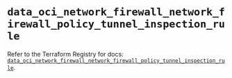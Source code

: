# `data_oci_network_firewall_network_firewall_policy_tunnel_inspection_rule`

Refer to the Terraform Registry for docs: [`data_oci_network_firewall_network_firewall_policy_tunnel_inspection_rule`](https://registry.terraform.io/providers/oracle/oci/7.19.0/docs/data-sources/network_firewall_network_firewall_policy_tunnel_inspection_rule).
